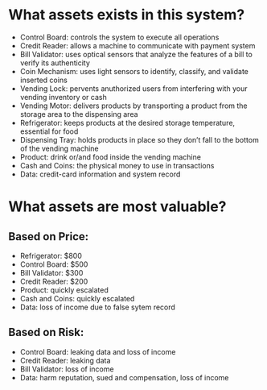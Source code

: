 # What assets exists in this system?
- Control Board: controls the system to execute all operations
- Credit Reader: allows a machine to communicate with payment system
- Bill Validator: uses optical sensors that analyze the features of a bill to verify its authenticity
- Coin Mechanism: uses light sensors to identify, classify, and validate inserted coins
- Vending Lock: pervents anuthorized users from interfering with your vending inventory or cash
- Vending Motor: delivers products by transporting a product from the storage area to the dispensing area
- Refrigerator: keeps products at the desired storage temperature, essential for food
- Dispensing Tray: holds products in place so they don’t fall to the bottom of the vending machine
- Product: drink or/and food inside the vending machine
- Cash and Coins: the physical money to use in transactions
- Data: credit-card information and system record

# What assets are most valuable?
## Based on Price:
- Refrigerator: $800
- Control Board: $500
- Bill Validator: $300
- Credit Reader: $200
- Product: quickly escalated
- Cash and Coins: quickly escalated
- Data: loss of income due to false sytem record
## Based on Risk:
- Control Board: leaking data and loss of income
- Credit Reader: leaking data
- Bill Validator: loss of income
- Data: harm reputation, sued and compensation, loss of income
